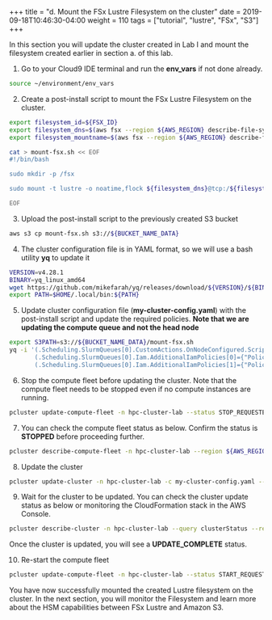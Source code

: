 +++
title = "d. Mount the FSx Lustre Filesystem on the cluster"
date = 2019-09-18T10:46:30-04:00
weight = 110
tags = ["tutorial", "lustre", "FSx", "S3"]
+++


In this section you will update the cluster created in Lab I and  mount the filesystem created earlier in section a. of this lab.

1. Go to your Cloud9 IDE terminal and run the **env_vars** if not done already.

```bash
source ~/environment/env_vars
```

2. Create a post-install script to mount the FSx Lustre Filesystem on the cluster.

```bash
export filesystem_id=${FSX_ID}
export filesystem_dns=$(aws fsx --region ${AWS_REGION} describe-file-systems --file-system-ids $filesystem_id --query "FileSystems[0].DNSName" --output text)
export filesystem_mountname=$(aws fsx --region ${AWS_REGION} describe-file-systems --file-system-ids $filesystem_id --query "FileSystems[].LustreConfiguration[].MountName" --output text)
```

```bash
cat > mount-fsx.sh << EOF
#!/bin/bash

sudo mkdir -p /fsx

sudo mount -t lustre -o noatime,flock ${filesystem_dns}@tcp:/${filesystem_mountname} /fsx

EOF
```

3. Upload the post-install script to the previously created S3 bucket

```bash
aws s3 cp mount-fsx.sh s3://${BUCKET_NAME_DATA}
```

4. The cluster configuration file is in YAML format, so we will use a bash utility **yq** to update it

```bash
VERSION=v4.28.1
BINARY=yq_linux_amd64
wget https://github.com/mikefarah/yq/releases/download/${VERSION}/${BINARY} -O $HOME/.local/bin/yq && chmod +x $HOME/.local/bin/yq
export PATH=$HOME/.local/bin:${PATH}
```

5. Update cluster configuration file (**my-cluster-config.yaml**) with the post-install script and update the required policies. **Note that we are updating the compute queue and not the head node**

```bash
export S3PATH=s3://${BUCKET_NAME_DATA}/mount-fsx.sh
yq -i '(.Scheduling.SlurmQueues[0].CustomActions.OnNodeConfigured.Script=env(S3PATH)) |
       (.Scheduling.SlurmQueues[0].Iam.AdditionalIamPolicies[0]={"Policy": "arn:aws:iam::aws:policy/AmazonFSxFullAccess"}) |
       (.Scheduling.SlurmQueues[0].Iam.AdditionalIamPolicies[1]={"Policy": "arn:aws:iam::aws:policy/AmazonS3FullAccess"})' ~/environment/my-cluster-config.yaml
```

6. Stop the compute fleet before updating the cluster. Note that the compute fleet needs to be stopped even if no compute instances are running.

```bash
pcluster update-compute-fleet -n hpc-cluster-lab --status STOP_REQUESTED --region ${AWS_REGION}
```

7. You can check the compute fleet status as below. Confirm the status is **STOPPED** before proceeding further.

```bash
pcluster describe-compute-fleet -n hpc-cluster-lab --region ${AWS_REGION} --query status
```
8. Update the cluster 

```bash
pcluster update-cluster -n hpc-cluster-lab -c my-cluster-config.yaml --region ${AWS_REGION} --suppress-validators ALL
```

9. Wait for the cluster to be updated. You can check the cluster update status as below or monitoring the CloudFormation stack in the AWS Console.

```bash
pcluster describe-cluster -n hpc-cluster-lab --query clusterStatus --region ${AWS_REGION}
```

Once the cluster is updated, you will see a **UPDATE_COMPLETE** status.

10. Re-start the compute fleet

```bash
pcluster update-compute-fleet -n hpc-cluster-lab --status START_REQUESTED --region ${AWS_REGION}
```


You have now successfully mounted the created Lustre filesystem on the cluster. In the next section, you will monitor the Filesystem and learn more about the HSM capabilities between FSx Lustre and Amazon S3.

